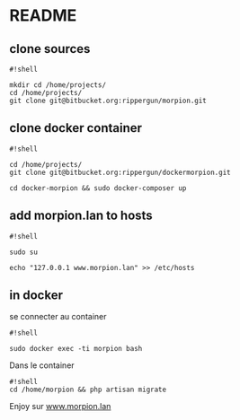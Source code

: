 # README #

## clone sources
```
#!shell

mkdir cd /home/projects/
cd /home/projects/ 
git clone git@bitbucket.org:rippergun/morpion.git
```

## clone docker container

```
#!shell

cd /home/projects/ 
git clone git@bitbucket.org:rippergun/dockermorpion.git

cd docker-morpion && sudo docker-composer up

```

## add morpion.lan to hosts
```
#!shell

sudo su

echo "127.0.0.1 www.morpion.lan" >> /etc/hosts

```

## in docker 
se connecter au container

```
#!shell

sudo docker exec -ti morpion bash

```

Dans le container

```
#!shell
cd /home/morpion && php artisan migrate

```

Enjoy sur www.morpion.lan